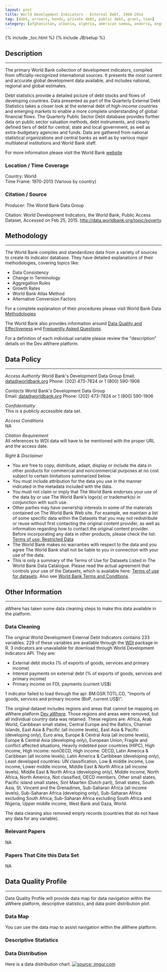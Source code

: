 ```yaml
---
layout: post
title: World Development Indicators - External Debt, 1960-2014
tag: [debt, arrears, bonds, private debt, public debt, grant, loan]
category: [afghanistan, albania, algeria, american samoa, andorra, angola, antigua & barbuda, argentina, armenia, aruba, australia, austria, azerbaijan, the bahamas, bahrain, bangladesh, barbados, belarus, belgium, belize, benin, bermuda, bhutan, bolivia, bosnia & herzegovina, botswana, brazil, brunei, bulgaria, burkina faso, burundi, cape verde, cambodia, cameroon, canada, cayman is., central african republic, chad, chile, china, colombia, comoros, democratic republic of the congo, congo, costa rica, cote d'ivoire, croatia, cuba, curaçao, cyprus, czech republic, denmark, djibouti, dominica, dominican republic, ecuador, egypt, el salvador, equatorial guinea, eritrea, estonia, ethiopia, faroe is., fiji, finland, france, french polynesia, gabon, the gambia, georgia, germany, ghana, greece, greenland, grenada, guatemala, guinea, guinea-bissau, guyana, haiti, honduras, hong kong, hungary, iceland, india, indonesia, iran, iraq, ireland, isle of man, israel, italy, jamaica, japan, jordan, kazakhstan, kenya, kiribati, north korea, south korea, kosovo, kuwait, kyrgyzstan, laos, latvia, lebanon, lesotho, liberia, libya, liechtenstein, lithuania, luxembourg, macao, macedonia, madagascar, malawi, malaysia, maldives, mali, malta, marshall is., mauritania, mauritius, mexico, micronesia, moldova, monaco, mongolia, montenegro, morocco, mozambique, myanmar, namibia, nepal, netherlands, new caledonia, new zealand, nicaragua, niger, nigeria, northern mariana is., norway, oman, pakistan, palau, panama, papua new guinea, paraguay, peru, philippines, poland, portugal, puerto rico, qatar, romania, russia, rwanda, samoa, san marino, sao tome & principe, saudi arabia, senegal, serbia, seychelles, sierra leone, singapore, slovenia, solomon is., somalia, south africa, south sudan, spain, sri lanka, st. kitts & nevis, st. lucia, sudan, suriname, swaziland, sweden, switzerland, syria, tajikistan, tanzania, thailand, timor leste, togo, tonga, trinidad & tobago, tunisia, turkey, turkmenistan, turks & caicos is., tuvalu, uganda, ukraine, united arab emirates, united kingdom, united states, uruguay, uzbekistan, vanuatu, venezuela, vietnam, virgin is., yemen, zambia, zimbabwe]
---
```


{% include _toc.html %}
{% include JB/setup %}


## Description
---
The primary World Bank collection of development indicators, compiled from officially-recognized international sources. It presents the most current and accurate global development data available, and includes national, regional and global estimates.  

Debt statistics provide a detailed picture of debt stocks and flows of developing countries. Data presented as part of the Quarterly External Debt Statistics takes a closer look at the external debt of high-income countries and emerging markets to enable a more complete understanding of global financial flows. The Quarterly Public Sector Debt database provides further data on public sector valuation methods, debt instruments, and clearly defined tiers of debt for central, state and local government, as well as extra-budgetary agencies and funds. Data are gathered from national statistical organizations and central banks as well as by various major multilateral institutions and World Bank staff.

For more information please visit the World Bank [website](http://data.worldbank.org/topic/external-debt)

### Location / Time Coverage
Country: World  
Time Frame: 1970-2013 (Various by country)  

### Citation / Source
Producer: The World Bank Data Group  

Citation: World Development Indicators, the World Bank, Public Access Dataset, Accessed on Feb 25, 2015. http://data.worldbank.org/topic/poverty

## Methodology
----
The World Bank compiles and standardizes data from a variety of sources to create its indicator database. They have detailed explanations of their methodologies, covering topics like:

- Data Consistency
- Change in Terminology
- Aggregation Rules
- Growth Rates
- World Bank Atlas Method
- Alternative Conversion Factors

For a complete explanation of their procedures please visit World Bank Data [Methodologies](http://data.worldbank.org/about/data-overview/methodologies)

The World Bank also provides information around [Data Quality and Effectiveness](http://data.worldbank.org/about/data-overview/data-quality-and-effectiveness) and [Frequently Asked Questions](http://data.worldbank.org/about/faq). 

For a definition of each individual variable please review the "description" details on the Dev aWhere platform.

## Data Policy
----
*Access Authority* 
World Bank's Development Data Group 
Email: data@worldbank.org
Phone: (202) 473-7824 or 1 (800) 590-1906

*Contacts*
World Bank's Development Data Group  
Email: data@worldbank.org
Phone: (202) 473-7824 or 1 (800) 590-1906

*Confidentiality*  
This is a publicly accessible data set.

*Access Conditions*  
NA 

*Citation Requirement*  
All references to WDI data will have to be mentioned with the proper URL and the access date.

*Right & Disclaimer*  

- You are free to copy, distribute, adapt, display or include the data in other products for commercial and noncommercial purposes at no cost subject to certain limitations summarized below.
- You must include attribution for the data you use in the manner indicated in the metadata included with the data.
- You must not claim or imply that The World Bank endorses your use of the data by or use The World Bank’s logo(s) or trademark(s) in conjunction with such use.
- Other parties may have ownership interests in some of the materials contained on The World Bank Web site. For example, we maintain a list of some specific data within the Datasets that you may not redistribute or reuse without first contacting the original content provider, as well as information regarding how to contact the original content provider. Before incorporating any data in other products, please check the list: [Terms of use: Restricted Data](http://www.worldbank.org/terms-datasets-restricted)
- The World Bank makes no warranties with respect to the data and you agree The World Bank shall not be liable to you in connection with your use of the data.
- This is only a summary of the Terms of Use for Datasets Listed in The World Bank Data Catalogue. Please read the actual agreement that controls your use of the Datasets, which is available here: [Terms of use for datasets](http://www.worldbank.org/terms-datasets). Also see [World Bank Terms and Conditions](http://www.worldbank.org/terms).

## Other Information
----
aWhere has taken some data cleaning steps to make this data available in the platform. 

### Data Cleaning
The original World Development External Debt Indicators contains 233 variables. 229 of these variables are available through the [WDI](http://cran.r-project.org/web/packages/WDI/index.html) package in R. 3 indicators are unavailable for download through World Development Indicators API. They are:

- External debt stocks (% of exports of goods, services and primary income)
- Interest payments on external debt (% of exports of goods, services and primary income)
- Primary income on FDI, payments (current US$)

1 indicator failed to load through the api: BM.GSR.TOTL.CD, "Imports of goods, services and primary income (BoP, current US$)".

The original dataset includes regions and areas that cannot be mapping on aWhere platform [Dev aWhere](http://apps.awhere.com/). Those regions and areas were removed, but all individual country data was retained. These regions are: Africa, Arab World, Caribbean small states, Central Europe and the Baltics, Channel Islands, East Asia & Pacific (all income levels), East Asia & Pacific (developing only), Euro area, Europe & Central Asia (all income levels), Europe & Central Asia (developing only), European Union, Fragile and conflict affected situations, Heavily indebted poor countries (HIPC), High income, High income: nonOECD, High income: OECD, Latin America & Caribbean (all income levels), Latin America & Caribbean (developing only), Least developed countries: UN classification, Low & middle income, Low income, Lower middle income, Middle East & North Africa (all income levels), Middle East & North Africa (developing only), Middle income, North Africa, North America, Not classified, OECD members, Other small states, Pacific island small states, Sint Maarten (Dutch part), Small states, South Asia, St. Vincent and the Grenadines, Sub-Saharan Africa (all income levels), Sub-Saharan Africa (developing only), Sub-Saharan Africa excluding South Africa, Sub-Saharan Africa excluding South Africa and Nigeria, Upper middle income, West Bank and Gaza, World.

The data cleaning also removed empty records (countries that do not have any data for any variable). 

### Relevant Papers
NA

### Papers That Cite this Data Set
NA

## Data Quality Profile
----
Data Quality Profile will provide data map for data navigation within the aWhere platform, descriptive statistics, and data point distribution plot. 

### Data Map
You can use the data map to assist navigation within the aWhere platform. 
<script src="https://gist.github.com/yizhexu/8b89f84741cdca2d350e.js"></script>

### Descriptive Statistics
<script src="https://gist.github.com/yizhexu/ee60b1a4f8dee48faf95.js"></script>

### Data Distribution
Here is a data distribution chart. 
<a href="http://imgur.com/7be4O02"><img src="http://i.imgur.com/7be4O02.jpg" title="source: imgur.com" /></a>

[1]: http://cran.r-project.org/web/packages/WDI/index.html "WDI Package"
[2]: http://apps.awhere.com/ "Dev aWhere"
[3]: http://data.worldbank.org/topic/poverty "World Development Indicators - Poverty"
[4]: http://www.worldbank.org/terms-datasets-restricted "Terms of use: Restricted Data"
[5]: http://www.worldbank.org/terms-datasets "Terms of use for datasets"
[6]: http://www.worldbank.org/terms "World Bank Terms and Conditions"
[7]: http://data.worldbank.org/about/data-overview/methodologies "Methodologies"
[8]: http://data.worldbank.org/about/faq "Frequently Asked Questions"